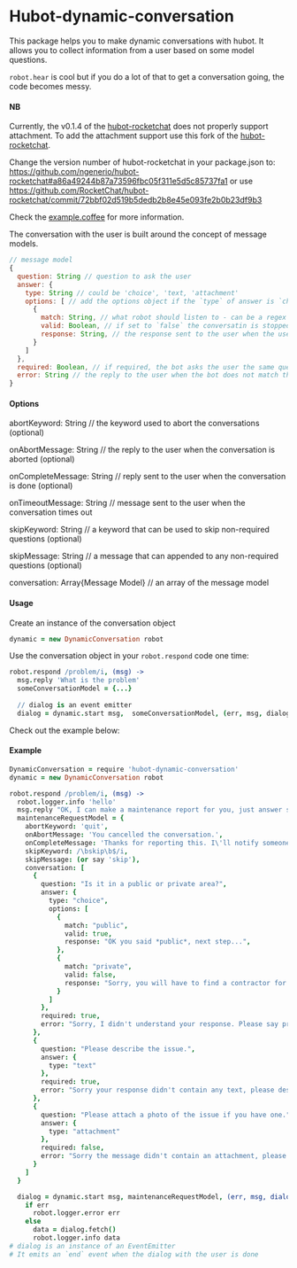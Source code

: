 # Hubot-dynamic-conversation
This package helps you to make dynamic conversations with hubot. It allows you to collect information from a user based on some model questions.

`robot.hear` is cool but if you do a lot of that to get a conversation going, the code becomes messy.

#### NB

Currently, the v0.1.4 of the [hubot-rocketchat](https://github.com/RocketChat/hubot-rocketchat) does not properly support attachment. To add the attachment support use this fork of the [hubot-rocketchat](https://github.com/ngenerio/hubot-rocketchat).

Change the version number of hubot-rocketchat in your package.json to: https://github.com/ngenerio/hubot-rocketchat#a86a49244b87a73596fbc05f311e5d5c85737fa1 or use https://github.com/RocketChat/hubot-rocketchat/commit/72bbf02d519b5dedb2b8e45e093fe2b0b23df9b3

Check the [example.coffee](https://github.com/4thParty/hubot-dynamic-conversation/blob/master/example.coffee) for more information.

The conversation with the user is built around the concept of message models.

```javascript
// message model
{
  question: String // question to ask the user
  answer: {
    type: String // could be 'choice', 'text, 'attachment'
    options: [ // add the options object if the `type` of answer is `choice`
      {
        match: String, // what robot should listen to - can be a regex
        valid: Boolean, // if set to `false` the conversatin is stopped
        response: String, // the response sent to the user when the user text is matched
      }
    ]
  },
  required: Boolean, // if required, the bot asks the user the same question till a correct or valid answer is provided 
  error: String // the reply to the user when the bot does not match the user answer
}
```


#### Options

abortKeyword: String // the keyword used to abort the conversations (optional)

onAbortMessage: String // the reply to the user when the conversation is aborted  (optional)

onCompleteMessage: String // reply sent to the user when the conversation is done (optional)

onTimeoutMessage: String // message sent to the user when the conversation times out

skipKeyword: String // a keyword that can be used to skip non-required questions (optional)

skipMessage: String // a message that can appended to any non-required questions (optional)

conversation: Array{Message Model} // an array of the message model

#### Usage

Create an instance of the conversation object

```coffee
dynamic = new DynamicConversation robot
```

Use the conversation object in your `robot.respond` code one time:

```coffee
robot.respond /problem/i, (msg) ->
  msg.reply 'What is the problem'
  someConversationModel = {...}
  
  // dialog is an event emitter
  dialog = dynamic.start msg,  someConversationModel, (err, msg, dialog)
```

Check out the example below:

#### Example

```coffee
DynamicConversation = require 'hubot-dynamic-conversation'
dynamic = new DynamicConversation robot

robot.respond /problem/i, (msg) ->
  robot.logger.info 'hello'
  msg.reply "OK, I can make a maintenance report for you, just answer some questions..."
  maintenanceRequestModel = {
    abortKeyword: 'quit',
    onAbortMessage: 'You cancelled the conversation.',
    onCompleteMessage: 'Thanks for reporting this. I\'ll notify someone immediately.',
    skipKeyword: /\bskip\b$/i,
    skipMessage: (or say 'skip'),
    conversation: [ 
      {
        question: "Is it in a public or private area?",
        answer: {
          type: "choice",
          options: [
            {
              match: "public",
              valid: true,
              response: "OK you said *public*, next step...",
            },
            {
              match: "private",
              valid: false,
              response: "Sorry, you will have to find a contractor for private maintenance"
            }
          ]
        },
        required: true,
        error: "Sorry, I didn't understand your response. Please say private or public to proceed."
      },
      {
        question: "Please describe the issue.",
        answer: {
          type: "text"
        },
        required: true,
        error: "Sorry your response didn't contain any text, please describe the issue."
      },
      {
        question: "Please attach a photo of the issue if you have one."
        answer: {
          type: "attachment"
        },
        required: false,
        error: "Sorry the message didn't contain an attachment, please try again."
      }
    ]
  }

  dialog = dynamic.start msg, maintenanceRequestModel, (err, msg, dialog) ->
    if err
      robot.logger.error err
    else
      data = dialog.fetch()
      robot.logger.info data
# dialog is an instance of an EventEmitter
# It emits an `end` event when the dialog with the user is done
```

